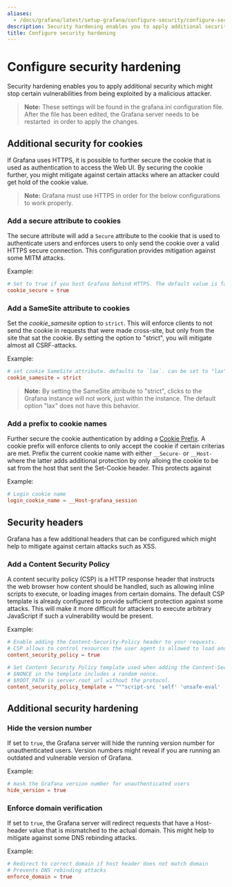 ```yaml
---
aliases:
  - /docs/grafana/latest/setup-grafana/configure-security/configure-security-hardening/
description: Security hardening enables you to apply additional security which might stop certain vulnerabilities from being exploited by a malicious attacker. 
title: Configure security hardening
---
```


# Configure  security hardening

Security hardening enables you to apply additional security which might stop certain vulnerabilities from being exploited by a malicious attacker. 

> **Note:** These settings will be found in the grafana.ini configuration file. After the file has been edited, the Grafana server needs to be restarted  in order to apply the changes.


## Additional security for cookies

If Grafana uses HTTPS, it is possible to further secure the cookie that is used as authentication to access the Web UI. By securing the cookie further, you might mitigate against certain attacks where an attacker could get hold of the cookie value.

> **Note:** Grafana must use HTTPS in order for the below configurations to work properly.

### Add a secure attribute to cookies

The secure attribute will add a `Secure` attribute to the cookie that is used to authenticate users and enforces users to only send the cookie over a valid HTTPS secure connection. This configuration provides mitigation against some MITM attacks.

Example:
```toml
# Set to true if you host Grafana behind HTTPS. The default value is false.
cookie_secure = true
```


### Add a SameSite attribute to cookies

Set the *cookie_samesite* option to `strict`. This will enforce clients to not send the cookie in requests that were made cross-site, but only from the site that sat the cookie. By setting the option to "strict", you will mitigate almost all CSRF-attacks. 

Example:
  ```toml
# set cookie SameSite attribute. defaults to `lax`. can be set to "lax", "strict", "none" and "disabled"
cookie_samesite = strict
```
  
> **Note:** By setting the SameSite attribute to "strict", clicks to the Grafana instance will not work, just within the instance. The default option "lax" does not have this behavior. 


### Add a prefix to cookie names

Further secure the cookie authentication by adding a [Cookie Prefix](https://googlechrome.github.io/samples/cookie-prefixes/). A cookie prefix will enforce clients to only accept the cookie if certain criterias are met. Prefix the current cookie name with either `__Secure-` or `__Host-` where the latter adds additional protection by only alloing the cookie to be sat from the host that sent the Set-Cookie header. This protects against  

Example:
  ```toml
# Login cookie name
login_cookie_name = __Host-grafana_session
```


## Security headers

Grafana has a few additional headers that can be configured which might help to mitigate against certain attacks such as XSS.

### Add a Content Security Policy

A content security policy (CSP) is a HTTP response header that instructs the web browser how content should be handled, such as allowing inline scripts to execute, or loading images from certain domains. The default CSP template is already configured to provide sufficient protection against some attacks. This will make it more difficult for attackers to execute arbitrary JavaScript if such a vulnerability would be present. 

Example:
  ```toml
# Enable adding the Content-Security-Policy header to your requests.
# CSP allows to control resources the user agent is allowed to load and helps prevent XSS attacks.
content_security_policy = true

# Set Content Security Policy template used when adding the Content-Security-Policy header to your requests.
# $NONCE in the template includes a random nonce.
# $ROOT_PATH is server.root_url without the protocol.
content_security_policy_template = """script-src 'self' 'unsafe-eval' 'unsafe-inline' 'strict-dynamic' $NONCE;object-src 'none';font-src 'self';style-src 'self' 'unsafe-inline' blob:;img-src * data:;base-uri 'self';connect-src 'self' grafana.com ws://$ROOT_PATH wss://$ROOT_PATH;manifest-src 'self';media-src 'none';form-action 'self';"""
```


## Additional security hardening 

### Hide the version number

If set to `true`, the Grafana server will hide the running version number for unauthenticated users. Version numbers might reveal if you are running an outdated and vulnerable version of Grafana.

Example:
  ```toml
# mask the Grafana version number for unauthenticated users
hide_version = true
```


### Enforce domain verification

If set to `true`, the Grafana server will redirect requests that have a Host-header value that is mismatched to the actual domain. This might help to mitigate against some DNS rebinding attacks.

Example:
  ```toml
# Redirect to correct domain if host header does not match domain
# Prevents DNS rebinding attacks
enforce_domain = true
```
